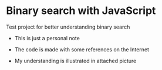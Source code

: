 # Binary search with JavaScript

Test project for better understanding binary search


- This is just a personal note

- The code is made with some references on the Internet

- My understanding is illustrated in attached picture
